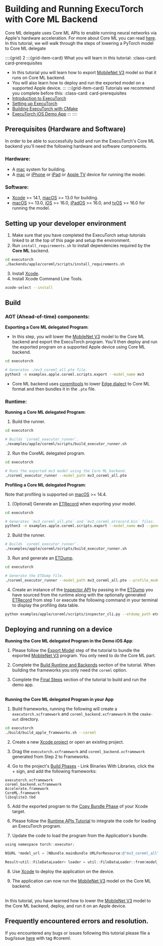# Building and Running ExecuTorch with Core ML Backend

Core ML delegate uses Core ML APIs to enable running neural networks via Apple's hardware acceleration. For more about Core ML you can read [here](https://developer.apple.com/documentation/coreml). In this tutorial, we will walk through the steps of lowering a PyTorch model to Core ML delegate


::::{grid} 2
:::{grid-item-card}  What you will learn in this tutorial:
:class-card: card-prerequisites
* In this tutorial you will learn how to export [MobileNet V3](https://pytorch.org/vision/main/models/mobilenetv3.html) model so that it runs on Core ML backend.
* You will also learn how to deploy and run the exported model on a supported Apple device.
:::
:::{grid-item-card}  Tutorials we recommend you complete before this:
:class-card: card-prerequisites
* [Introduction to ExecuTorch](intro-how-it-works.md)
* [Setting up ExecuTorch](getting-started-setup.md)
* [Building ExecuTorch with CMake](runtime-build-and-cross-compilation.md)
* [ExecuTorch iOS Demo App](demo-apps-ios.md)
:::
::::


## Prerequisites (Hardware and Software)

In order to be able to successfully build and run the ExecuTorch's Core ML backend you'll need the following hardware and software components.

### Hardware:
- A [mac](https://www.apple.com/mac/) system for building.
- A [mac](https://www.apple.com/mac/) or [iPhone](https://www.apple.com/iphone/) or [iPad](https://www.apple.com/ipad/) or [Apple TV](https://www.apple.com/tv-home/) device for running the model.

### Software:

- [Xcode](https://developer.apple.com/documentation/xcode) >= 14.1, [macOS](https://developer.apple.com/macos) >= 13.0 for building.
- [macOS](https://developer.apple.com/macos) >= 13.0, [iOS](https://developer.apple.com/ios/) >= 16.0, [iPadOS](https://developer.apple.com/ipados/) >= 16.0, and [tvOS](https://developer.apple.com/tvos/) >= 16.0 for running the model.

## Setting up your developer environment

1. Make sure that you have completed the ExecuTorch setup tutorials linked to at the top of this page and setup the environment.
2. Run `install_requirements.sh` to install dependencies required by the **Core ML** backend.

```bash
cd executorch
./backends/apple/coreml/scripts/install_requirements.sh
```
3. Install [Xcode](https://developer.apple.com/xcode/).
4. Install Xcode Command Line Tools.

```bash
xcode-select --install
```

## Build

### AOT (Ahead-of-time) components:


**Exporting a Core ML delegated Program**:
- In this step, you will lower the [MobileNet V3](https://pytorch.org/vision/main/models/mobilenetv3.html) model to the Core ML backend and export the ExecuTorch program. You'll then deploy and run the exported program on a supported Apple device using Core ML backend.
```bash
cd executorch

# Generates ./mv3_coreml_all.pte file.
python3 -m examples.apple.coreml.scripts.export --model_name mv3
```

- Core ML backend uses [coremltools](https://apple.github.io/coremltools/docs-guides/source/overview-coremltools.html) to lower [Edge dialect](ir-exir.md#edge-dialect) to Core ML format and then bundles it in the `.pte` file.


### Runtime:

**Running a Core ML delegated Program**:
1. Build the runner.
```bash
cd executorch

# Builds `coreml_executor_runner`.
./examples/apple/coreml/scripts/build_executor_runner.sh
```
2. Run the CoreML delegated program.
```bash
cd executorch

# Runs the exported mv3 model using the Core ML backend.
./coreml_executor_runner --model_path mv3_coreml_all.pte
```

**Profiling a Core ML delegated Program**:

Note that profiling is supported on [macOS](https://developer.apple.com/macos) >= 14.4.

1. [Optional] Generate an [ETRecord](./etrecord.rst) when exporting your model.
```bash
cd executorch

# Generates `mv3_coreml_all.pte` and `mv3_coreml_etrecord.bin` files.
python3 -m examples.apple.coreml.scripts.export --model_name mv3 --generate_etrecord
```

2. Build the runner.
```bash
# Builds `coreml_executor_runner`.
./examples/apple/coreml/scripts/build_executor_runner.sh
```
3. Run and generate an [ETDump](./sdk-etdump.md).
```bash
cd executorch

# Generate the ETDump file.
./coreml_executor_runner --model_path mv3_coreml_all.pte --profile_model --etdump_path etdump.etdp
```

4. Create an instance of the [Inspector API](./sdk-inspector.rst) by passing in the [ETDump](./sdk-etdump.md) you have sourced from the runtime along with the optionally generated [ETRecord](./etrecord.rst) from step 1 or execute the following command in your terminal to display the profiling data table.
```bash
python examples/apple/coreml/scripts/inspector_cli.py --etdump_path etdump.etdp --etrecord_path mv3_coreml.bin
```


## Deploying and running on a device

**Running the Core ML delegated Program in the Demo iOS App**:
1. Please follow the [Export Model](demo-apps-ios.md#models-and-labels) step of the tutorial to bundle the exported [MobileNet V3](https://pytorch.org/vision/main/models/mobilenetv3.html) program. You only need to do the Core ML part.

2. Complete the [Build Runtime and Backends](demo-apps-ios.md#build-runtime-and-backends) section of the tutorial. When building the frameworks you only need the `coreml` option.

3. Complete the [Final Steps](demo-apps-ios.md#final-steps) section of the tutorial to build and run the demo app.

<br>**Running the Core ML delegated Program in your App**
1. Build frameworks, running the following will create a `executorch.xcframework` and `coreml_backend.xcframework` in the `cmake-out` directory.
```bash
cd executorch
./build/build_apple_frameworks.sh --coreml
```
2. Create a new [Xcode project](https://developer.apple.com/documentation/xcode/creating-an-xcode-project-for-an-app#) or open an existing project.

3. Drag the `executorch.xcframework` and `coreml_backend.xcframework` generated from Step 2 to Frameworks.

4. Go to the project's [Build Phases](https://developer.apple.com/documentation/xcode/customizing-the-build-phases-of-a-target) -  Link Binaries With Libraries, click the + sign, and add the following frameworks:
```
executorch.xcframework
coreml_backend.xcframework
Accelerate.framework
CoreML.framework
libsqlite3.tbd
```
5. Add the exported program to the [Copy Bundle Phase](https://developer.apple.com/documentation/xcode/customizing-the-build-phases-of-a-target#Copy-files-to-the-finished-product) of your Xcode target.

6. Please follow the [Runtime APIs Tutorial](extension-module.md) to integrate the code for loading an ExecuTorch program.

7. Update the code to load the program from the Application's bundle.
``` objective-c
using namespace torch::executor;

NSURL *model_url = [NBundle.mainBundle URLForResource:@"mv3_coreml_all" extension:@"pte"];

Result<util::FileDataLoader> loader = util::FileDataLoader::from(model_url.path.UTF8String);
```

8. Use [Xcode](https://developer.apple.com/documentation/xcode/building-and-running-an-app#Build-run-and-debug-your-app) to deploy the application on the device.

9. The application can now run the [MobileNet V3](https://pytorch.org/vision/main/models/mobilenetv3.html) model on the Core ML backend.

<br>In this tutorial, you have learned how to lower the [MobileNet V3](https://pytorch.org/vision/main/models/mobilenetv3.html) model to the Core ML backend, deploy, and run it on an Apple device.

## Frequently encountered errors and resolution.

If you encountered any bugs or issues following this tutorial please file a bug/issue [here](https://github.com/pytorch/executorch/issues) with tag #coreml.
